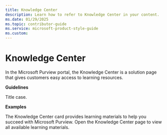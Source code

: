 ```yaml
---
title: Knowledge Center
description: Learn how to refer to Knowledge Center in your content.
ms.date: 01/29/2025
ms.topic: contributor-guide
ms.service: microsoft-product-style-guide
ms.custom:
---
```



# Knowledge Center

In the Microsoft Purview portal, the Knowledge Center is a solution page that gives customers easy access to learning resources.

**Guidelines**

Title case.

**Examples**

The Knowledge Center card provides learning materials to help you succeed with Microsoft Purview.
Open the Knowledge Center page to view all available learning materials.
